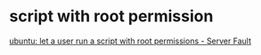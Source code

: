 # script with root permission

[ubuntu: let a user run a script with root permissions - Server Fault](https://serverfault.com/questions/75620/ubuntu-let-a-user-run-a-script-with-root-permissions)
